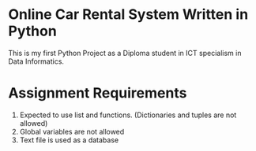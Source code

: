 # Online Car Rental System Written in Python
This is my first Python Project as a Diploma student in ICT specialism in Data Informatics.

# Assignment Requirements 
1. Expected to use list and functions. (Dictionaries and tuples are not allowed)
2. Global variables are not allowed
3. Text file is used as a database
